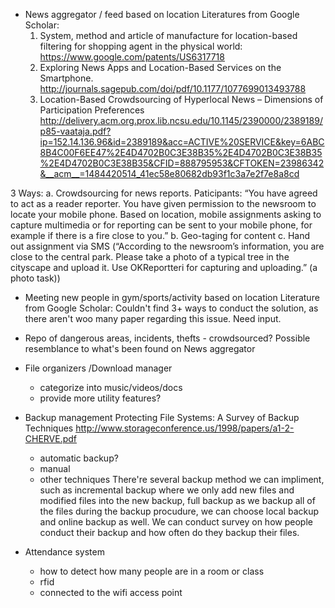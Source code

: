 
- News aggregator / feed based on location
Literatures from Google Scholar:
  1. System, method and article of manufacture for location-based filtering for shopping agent in the physical world: https://www.google.com/patents/US6317718
  2. Exploring News Apps and Location-Based Services on the Smartphone. http://journals.sagepub.com/doi/pdf/10.1177/1077699013493788
  3. Location-Based Crowdsourcing of Hyperlocal News – Dimensions of Participation Preferences http://delivery.acm.org.prox.lib.ncsu.edu/10.1145/2390000/2389189/p85-vaataja.pdf?ip=152.14.136.96&id=2389189&acc=ACTIVE%20SERVICE&key=6ABC8B4C00F6EE47%2E4D4702B0C3E38B35%2E4D4702B0C3E38B35%2E4D4702B0C3E38B35&CFID=888795953&CFTOKEN=23986342&__acm__=1484420514_41ec58e80682db93f1c3a7e2f7e8a8cd
  
 3 Ways:
  a. Crowdsourcing for news reports. Paticipants: “You have agreed to act as a reader reporter. You have given permission to the newsroom to locate your mobile phone. Based on location, mobile assignments asking to capture multimedia or for reporting can be sent to your mobile phone, for example if there is a fire close to you.”
  b. Geo-taging for content
  c. Hand out assignment via SMS (“According to the newsroom’s information, you are close to the central park. Please take a photo of a typical tree in the cityscape and upload it. Use OKReportteri for capturing and uploading.” (a photo task))
  

- Meeting new people in gym/sports/activity based on location
Literature from Google Scholar:
  Couldn't find 3+ ways to conduct the solution, as there aren't woo many paper regarding this issue. Need input.
  
  
- Repo of dangerous areas, incidents, thefts - crowdsourced?
Possible resemblance to what's been found on News aggregator
  
  
- File organizers /Download manager
    - categorize into music/videos/docs
    - provide more utility features?

    
- Backup management
Protecting File Systems: A Survey of Backup Techniques http://www.storageconference.us/1998/papers/a1-2-CHERVE.pdf
    - automatic backup?
    - manual
    - other techniques
There're several backup method we can impliment, such as incremental backup where we only add new files and modified files into the new backup, full backup as we backup all of the files during the backup procudure, we can choose local backup and online backup as well. We can conduct survey on how people conduct their backup and how often do they backup their files.


- Attendance system
    - how to detect how many people are in a room or class 
    - rfid
    - connected to the wifi access point
